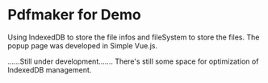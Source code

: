 # Pdfmaker for Demo
Using IndexedDB to store the file infos and fileSystem to store the files.
The popup page was developed in Simple Vue.js.

......Still under development.......
There's still some space for optimization of IndexedDB management.
